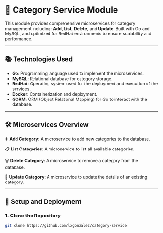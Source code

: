 # 🛒 **Category Service Module**

This module provides comprehensive microservices for category management including: **Add**, **List**, **Delete**, and **Update**. Built with Go and MySQL, and optimized for RedHat environments to ensure scalability and performance.

---

## 📚 **Technologies Used**

- **Go**: Programming language used to implement the microservices.
- **MySQL**: Relational database for category storage.
- **RedHat**: Operating system used for the deployment and execution of the services.
- **Docker**: Containerization and deployment.
- **GORM**: ORM (Object Relational Mapping) for Go to interact with the database.


---

## 🛠️ **Microservices Overview**

➕ **Add Category**: A microservice to add new categories to the database.

📋 **List Categories**: A microservice to list all available categories.

🗑️ **Delete Category**: A microservice to remove a category from the database.

🔄 **Update Category**: A microservice to update the details of an existing category.

---

## 🚀 **Setup and Deployment**

### 1. Clone the Repository
```bash
git clone https://github.com/lxgonzalez/category-service
